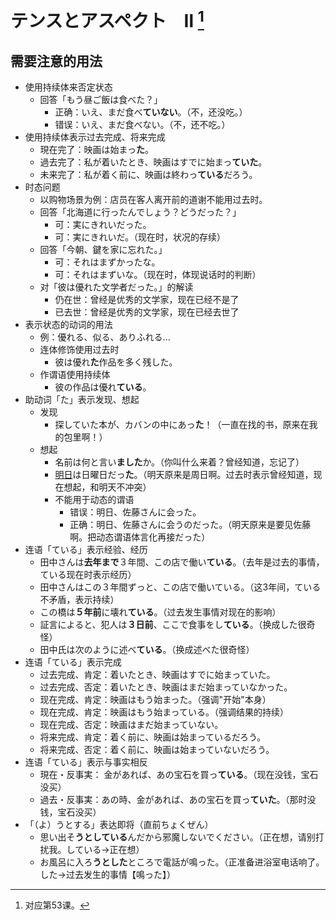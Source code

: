 # テンスとアスペクト　Ⅱ [^title]

## 需要注意的用法

- 使用持续体来否定状态
  - 回答「もう昼ご飯は食べた？」
    - 正确：いえ、まだ食べ**ていない**。（不，还没吃。）
    - 错误：いえ、まだ食べない。（不，还不吃。）
- 使用持续体表示过去完成、将来完成
  - 現在完了：映画は始まっ**た**。
  - 過去完了：私が着いたとき、映画はすでに始まっ**ていた**。
  - 未来完了：私が着く前に、映画は終わっ**ている**だろう。
- 时态问题
  - 以购物场景为例：店员在客人离开前的道谢不能用过去时。
  - 回答「北海道に行ったんでしょう？どうだった？」
    - 可：実にきれいだった。
    - 可：実にきれいだ。（现在时，状况的存续）
  - 回答「今朝、鍵を家に忘れた。」
    - 可：それはまずかったな。
    - 可：それはまずいな。（现在时，体现说话时的判断）
  - 对「彼は優れた文学者だった。」的解读
    - 仍在世：曾经是优秀的文学家，现在已经不是了
    - 已去世：曾经是优秀的文学家，现在已经去世了
- 表示状态的动词的用法
  - 例：優れる、似る、ありふれる...
  - 连体修饰使用过去时
    - 彼は優れ**た**作品を多く残した。
  - 作谓语使用持续体
    - 彼の作品は優れ**ている**。
- 助动词「た」表示发现、想起
  - 发现
    - 探していた本が、カバンの中にあっ**た**！（一直在找的书，原来在我的包里啊！）
  - 想起
    - 名前は何と言い**ました**か。（你叫什么来着？曾经知道，忘记了）
    - <u>明日</u>は日曜日だっ**た**。（明天原来是周日啊。过去时表示曾经知道，现在想起，和明天不冲突）
    - 不能用于动态的谓语
      - 错误：明日、佐藤さんに会った。
      - 正确：明日、佐藤さんに会うのだった。（明天原来是要见佐藤啊。把动态谓语体言化再接だった）
- 连语「ている」表示经验、经历
  - 田中さんは**去年まで**３年間、この店で働い**ている**。（去年是过去的事情，ている现在时表示经历）
  - 田中さんはこの３年間ずっと、この店で働いている。（这3年间，ている不矛盾，表示持续）
  - この橋は**５年前**に壊れ**ている**。（过去发生事情对现在的影响）
  - 証言によると、犯人は**３日前**、ここで食事をし**ている**。（换成した很奇怪）
  - 田中氏は次のように述べ**ている**。（换成述べた很奇怪）
- 连语「ている」表示完成
  - 过去完成、肯定：着いたとき、映画はすでに始まっていた。
  - 过去完成、否定：着いたとき、映画はまだ始まっていなかった。
  - 现在完成、肯定：映画はもう始まった。（强调"开始"本身）
  - 现在完成、肯定：映画はもう始まっている。（强调结果的持续）
  - 现在完成、否定：映画はまだ始まっていない。
  - 将来完成、肯定：着く前に、映画は始まっているだろう。
  - 将来完成、否定：着く前に、映画は始まっていないだろう。
- 连语「ている」表示与事实相反
  - 現在・反事実：
    金があれば、あの宝石を買っ**ている**。（现在没钱，宝石没买）
  - 過去・反事実：あの時、金があれば、あの宝石を買っ**ていた**。（那时没钱，宝石没买）
- 「（よ）うとする」表达即将（直前ちょくぜん）
  - 思い出そ**うとしている**んだから邪魔しないでください。（正在想，请别打扰我。している→正在想）
  - お風呂に入ろ**うとした**ところで電話が鳴った。（正准备进浴室电话响了。した→过去发生的事情【鳴った】）


[^title]: 对应第53课。


